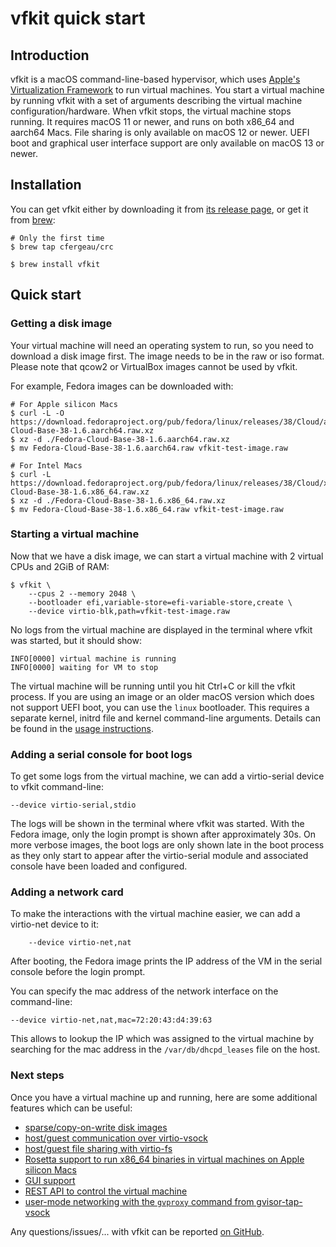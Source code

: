 # vfkit quick start

## Introduction

vfkit is a macOS command-line-based hypervisor, which uses [Apple's Virtualization Framework](https://developer.apple.com/documentation/virtualization?language=objc) to run virtual machines.
You start a virtual machine by running vfkit with a set of arguments describing the virtual machine configuration/hardware.
When vfkit stops, the virtual machine stops running.
It requires macOS 11 or newer, and runs on both x86_64 and aarch64 Macs.
File sharing is only available on macOS 12 or newer.
UEFI boot and graphical user interface support are only available on macOS 13 or newer.


## Installation

You can get vfkit either by downloading it from [its release page](https://github.com/crc-org/vfkit/releases), or get it from [brew](https://brew.sh/):
```
# Only the first time
$ brew tap cfergeau/crc

$ brew install vfkit
```


## Quick start

### Getting a disk image

Your virtual machine will need an operating system to run, so you need to download a disk image first.
The image needs to be in the raw or iso format. Please note that qcow2 or
VirtualBox images cannot be used by vfkit.

For example, Fedora images can be downloaded with:
```
# For Apple silicon Macs
$ curl -L -O https://download.fedoraproject.org/pub/fedora/linux/releases/38/Cloud/aarch64/images/Fedora-Cloud-Base-38-1.6.aarch64.raw.xz
$ xz -d ./Fedora-Cloud-Base-38-1.6.aarch64.raw.xz
$ mv Fedora-Cloud-Base-38-1.6.aarch64.raw vfkit-test-image.raw

# For Intel Macs
$ curl -L https://download.fedoraproject.org/pub/fedora/linux/releases/38/Cloud/x86_64/images/Fedora-Cloud-Base-38-1.6.x86_64.raw.xz
$ xz -d ./Fedora-Cloud-Base-38-1.6.x86_64.raw.xz
$ mv Fedora-Cloud-Base-38-1.6.x86_64.raw vfkit-test-image.raw
```


### Starting a virtual machine


Now that we have a disk image, we can start a virtual machine with 2 virtual CPUs and 2GiB of RAM:

```
$ vfkit \
    --cpus 2 --memory 2048 \
    --bootloader efi,variable-store=efi-variable-store,create \
    --device virtio-blk,path=vfkit-test-image.raw
```

No logs from the virtual machine are displayed in the terminal where vfkit was started, but it should show:
```
INFO[0000] virtual machine is running
INFO[0000] waiting for VM to stop
```

The virtual machine will be running until you hit Ctrl+C or kill the vfkit process.
If you are using an image or an older macOS version which does not support UEFI boot, you can use the `linux` bootloader.
This requires a separate kernel, initrd file and kernel command-line arguments.
Details can be found in the [usage instructions](https://github.com/crc-org/vfkit/blob/main/doc/usage.md#linux-bootloader).


### Adding a serial console for boot logs

To get some logs from the virtual machine, we can add a virtio-serial device to vfkit command-line:
```
--device virtio-serial,stdio
```

The logs will be shown in the terminal where vfkit was started.
With the Fedora image, only the login prompt is shown after approximately 30s.
On more verbose images, the boot logs are only shown late in the boot process as they only start to appear after the virtio-serial module and associated console have been loaded and configured.


### Adding a network card

To make the interactions with the virtual machine easier, we can add a virtio-net device to it:
```
    --device virtio-net,nat
```

After booting, the Fedora image prints the IP address of the VM in the serial console before the login prompt.

You can specify the mac address of the network interface on the command-line:
```
--device virtio-net,nat,mac=72:20:43:d4:39:63
```

This allows to lookup the IP which was assigned to the virtual machine by searching for the mac address in the `/var/db/dhcpd_leases` file on the host.


### Next steps


Once you have a virtual machine up and running, here are some additional features which can be useful:
- [sparse/copy-on-write disk images](https://github.com/crc-org/vfkit/blob/main/doc/usage.md#thin-images)
- [host/guest communication over virtio-vsock](https://github.com/crc-org/vfkit/blob/main/doc/usage.md#virtio-vsock-communication)
- [host/guest file sharing with virtio-fs](https://github.com/crc-org/vfkit/blob/main/doc/usage.md#file-sharing)
- [Rosetta support to run x86_64 binaries in virtual machines on Apple silicon Macs](https://github.com/crc-org/vfkit/blob/main/doc/usage.md#rosetta)
- [GUI support](https://github.com/crc-org/vfkit/blob/main/doc/usage.md#enabling-a-graphical-user-interface)
- [REST API to control the virtual machine](https://github.com/crc-org/vfkit/blob/main/doc/usage.md#restful-service)
- [user-mode networking with the `gvproxy` command from gvisor-tap-vsock](https://github.com/containers/gvisor-tap-vsock)

Any questions/issues/... with vfkit can be reported [on GitHub](https://github.com/crc-org/vfkit/issues/new).
